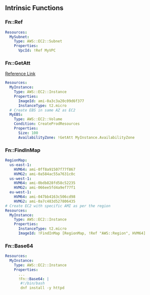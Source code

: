 ## Intrinsic Functions

### Fn::Ref
```yaml
Resources:
  MySubnet:
    Type: AWS::EC2::Subnet
    Properties:
      VpcId: !Ref MyVPC
```

### Fn::GetAtt
[Reference Link](https://docs.aws.amazon.com/AWSCloudFormation/latest/TemplateReference/aws-resource-cloudfront-function.html#aws-resource-cloudfront-function-return-values)
```yaml
Resources:
  MyInstance:
    Type: AWS::EC2::Instance
    Properties:
      ImageId: ami-0a3c3a20c09d6f377
      InstanceType: t2.micro
  # Create EBS in same AZ as EC2
  MyEBS:
    Type: AWS::EC2::Volume
    Condition: CreateProdResources
    Properties:
      Size: 100
      AvailabilityZone: !GetAtt MyInstance.AvailabilityZone
```

### Fn::FindInMap
```yaml
RegionMap:
  us-east-1:
    HVM64: ami-0ff8a91507f77f867
    HVMG2: ami-0a584ac55a7631c0c
  us-west-1:
    HVM64: ami-0bdb828fd58c52235
    HVMG2: ami-066ee5fd4a9ef77f1
  eu-west-1:
    HVM64: ami-047bb4163c506cd98
    HVMG2: ami-0a7c483d527806435
# Create EC2 with specific AMI as per the region
Resources:
  MyInstance:
    Type: AWS::EC2::Instance
    Properties:
      InstanceType: t2.micro
      ImageId: !FindInMap [RegionMap, !Ref "AWS::Region", HVM64]
```
### Fn::Base64
```yaml
Resources:
  MyInstance:
    Type: AWS::EC2::Instance
    Properties:
      ...
      !Fn::Base64: |
       #!/bin/bash
       dnf install -y httpd 
```
